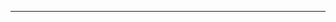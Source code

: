 <!--
CO_OP_TRANSLATOR_METADATA:
{
  "original_hash": "661bbc8e2592ebbb96aa84b1462f5755",
  "translation_date": "2025-08-28T19:53:53+00:00",
  "source_file": "03-CoreGenerativeAITechniques/README.md",
  "language_code": "fr"
}
-->


---


